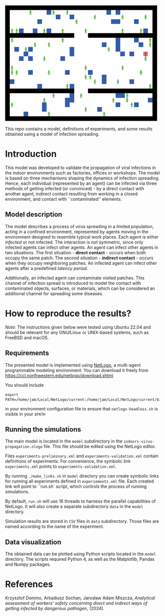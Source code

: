 
![A sample animation of the simulated behaviour.](world-4-population-50.gif)


This repo contains a model, definitions of experiments, and some results obtained using a model of infection spreading.

# Introduction

This model was developed to validate the propagation of viral infections in the indoor environments such as factories, offices or workshops. The model is based on three mechanisms shaping the dynamics of infection spreading. Hence, each individual (represented by an agent) can be infected via three methods of getting infected (or convinced) - by a direct contact with another agent, indirect contact resulting from working in a closed environment, and contact with ``contaminated'' elements.

## Model description

The model describes a process of virus spreading in a limited population, acting in a confined environment, represented by agents moving in the environment designed to resemble typical work places. Each agent is either *infected* or not infected. The interaction is not symmetric, since only infected agents can infect other agents. An agent can infect other agents in two situations. The first situation - **direct contact** - occurs when both occupy the same patch. The second situation - **indirect contact** - occurs when they occupy neighboring patches. An infected agent can infect other agents after a predefined *latency period*.

Additionally, an infected agent can contaminate visited patches. This channel of infection spread is introduced to model the contact with contaminated objects, surfaces, or materials, which can be considered an additional channel for spreading some diseases.

# How to reproduce the results?

*Note*: The instructions given below were tested using Ubuntu 22.04 and should be relevant for any GNU/Linux or UNIX-based systems, such as FreeBSD and macOS.

## Requirements

The presented model is implemented using [NetLogo](https://ccl.northwestern.edu/netlogo/), a multi-agent programmable modeling environment. You can download it freely from https://ccl.northwestern.edu/netlogo/download.shtml

You should include
```
export PATH=/home/jam/Local/NetLogo/current:/home/jam/Local/NetLogo/current/bin:$PATH
```
in your environment configuration file to ensure that ``netlogo-headless.sh`` is visible in your ``$PATH``

## Running the simulations

The main model is located in the ``model`` subdirectory in the ``indoors-virus-propagation.nlogo`` file. This file should be edited using the NetLogo editor.

Files ``experiments-preliminary.xml`` and ``experiments-validation.xml`` contain definitions of experiments. For convenience, the symbolic link ``experiments.xml`` points to ``experiments-validation.xml``.

By running ``./make_links.sh`` in ``model`` directory you can create symbolic links for running all experiments defined in ``experiements.xml`` file. Each created link will point to ``run.sh` script, which controls the process of running simulations.

By default, ``run.sh`` will use 16 threads to harness the parallel capabilities of NetLogo. It will also create a separate subdirectory ``data`` in the ``model`` directory.

Simulation results are stored in ``CSV`` files in ``data`` subdirectory. Those files are named according to the name of the experiment.

## Data visualization

The obtained data can be plotted using Python scripts located in the ``model`` directory. The scripts required Python 4, as well as the Matplotlib, Pandas and Numpy packages.

# References

Krzysztof Domino, Arkadiusz Sochan, Jarosław Adam Miszcza, *Analytical assessment of workers' safety concerning direct and indirect ways of getting infected by dangerous pathogen*, (2024).

